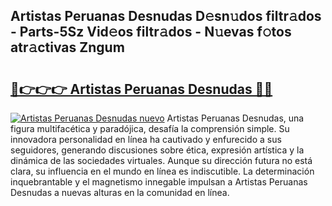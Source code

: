 ## Artistas Peruanas Desnudas D𝚎sn𝚞dos filtr𝚊dos - Parts-5Sz Vid𝚎os filtr𝚊dos - N𝚞evas f𝚘tos atr𝚊ctivas Zngum

# <h2><a href="http://mb8e6d.tromn.icu/?c=Artistas+Peruanas+Desnudas">🔗👉👉👉 Artistas Peruanas Desnudas 🔗🔗</a></h2>

[![Artistas Peruanas Desnudas nuevo](https://i.imgur.com/pEAQMta.gif)](http://mb8e6d.tromn.icu/?c=Artistas+Peruanas+Desnudas)
Artistas Peruanas Desnudas, una figura multifacética y paradójica, desafía la comprensión simple. Su innovadora personalidad en línea ha cautivado y enfurecido a sus seguidores, generando discusiones sobre ética, expresión artística y la dinámica de las sociedades virtuales. Aunque su dirección futura no está clara, su influencia en el mundo en línea es indiscutible. La determinación inquebrantable y el magnetismo innegable impulsan a Artistas Peruanas Desnudas a nuevas alturas en la comunidad en línea.
